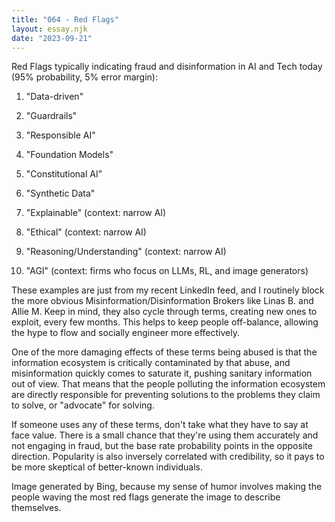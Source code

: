 ```yaml
---
title: "064 - Red Flags"
layout: essay.njk
date: "2023-09-21"
---
```


Red Flags typically indicating fraud and disinformation in AI and Tech today (95% probability, 5% error margin):

1. "Data-driven"

2. "Guardrails"

3. "Responsible AI"

4. "Foundation Models"

5. "Constitutional AI"

6. "Synthetic Data"

7. "Explainable" (context: narrow AI)

8. "Ethical" (context: narrow AI)

9. "Reasoning/Understanding" (context: narrow AI)

10. "AGI" (context: firms who focus on LLMs, RL, and image generators)

These examples are just from my recent LinkedIn feed, and I routinely block the more obvious Misinformation/Disinformation Brokers like Linas B. and Allie M. Keep in mind, they also cycle through terms, creating new ones to exploit, every few months. This helps to keep people off-balance, allowing the hype to flow and socially engineer more effectively.

One of the more damaging effects of these terms being abused is that the information ecosystem is critically contaminated by that abuse, and misinformation quickly comes to saturate it, pushing sanitary information out of view. That means that the people polluting the information ecosystem are directly responsible for preventing solutions to the problems they claim to solve, or "advocate" for solving.

If someone uses any of these terms, don't take what they have to say at face value. There is a small chance that they're using them accurately and not engaging in fraud, but the base rate probability points in the opposite direction. Popularity is also inversely correlated with credibility, so it pays to be more skeptical of better-known individuals.

Image generated by Bing, because my sense of humor involves making the people waving the most red flags generate the image to describe themselves.